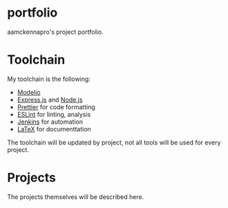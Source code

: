 # portfolio
aamckennapro's project portfolio.

# Toolchain
My toolchain is the following:
- <a href="https://github.com/ModelioOpenSource/Modelio">Modelio</a>
- <a href="https://expressjs.com/">Express.js</a> and <a href="https://nodejs.dev/">Node.js</a>
- <a href="https://github.com/prettier/prettier">Prettier</a> for code formatting
- <a href="https://eslint.org/">ESLint</a> for linting, analysis
- <a href="https://www.jenkins.io/">Jenkins</a> for automation
- <a href="https://www.latex-project.org/">LaTeX</a> for documenttation

The toolchain will be updated by project, not all tools will be used for every project. 

# Projects
The projects themselves will be described here.
